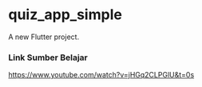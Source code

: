 # quiz_app_simple

A new Flutter project.

### Link Sumber Belajar
https://www.youtube.com/watch?v=jHGq2CLPGlU&t=0s
